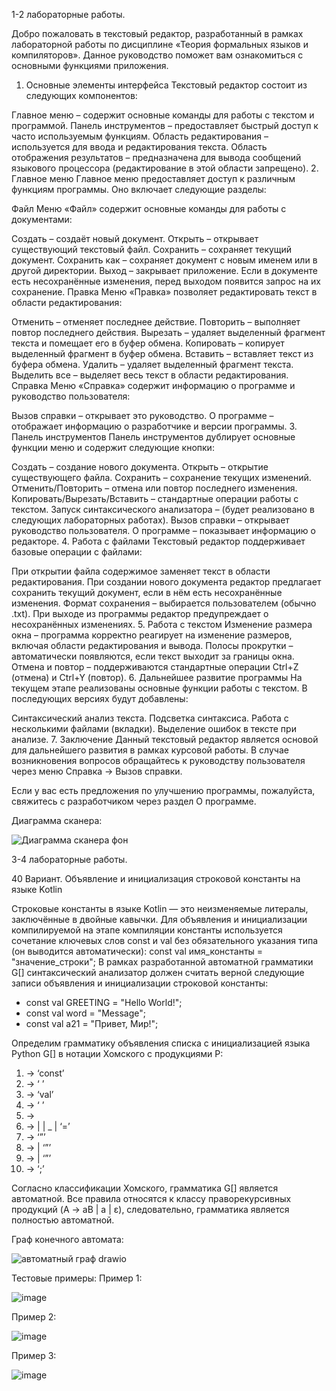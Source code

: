 1-2 лабораторные работы.

Добро пожаловать в текстовый редактор, разработанный в рамках лабораторной работы по дисциплине «Теория формальных языков и компиляторов». Данное руководство поможет вам ознакомиться с основными функциями приложения.

1. Основные элементы интерфейса
Текстовый редактор состоит из следующих компонентов:

Главное меню – содержит основные команды для работы с текстом и программой.
Панель инструментов – предоставляет быстрый доступ к часто используемым функциям.
Область редактирования – используется для ввода и редактирования текста.
Область отображения результатов – предназначена для вывода сообщений языкового процессора (редактирование в этой области запрещено).
2. Главное меню
Главное меню предоставляет доступ к различным функциям программы. Оно включает следующие разделы:

Файл
Меню «Файл» содержит основные команды для работы с документами:

Создать – создаёт новый документ.
Открыть – открывает существующий текстовый файл.
Сохранить – сохраняет текущий документ.
Сохранить как – сохраняет документ с новым именем или в другой директории.
Выход – закрывает приложение. Если в документе есть несохранённые изменения, перед выходом появится запрос на их сохранение.
Правка
Меню «Правка» позволяет редактировать текст в области редактирования:

Отменить – отменяет последнее действие.
Повторить – выполняет повтор последнего действия.
Вырезать – удаляет выделенный фрагмент текста и помещает его в буфер обмена.
Копировать – копирует выделенный фрагмент в буфер обмена.
Вставить – вставляет текст из буфера обмена.
Удалить – удаляет выделенный фрагмент текста.
Выделить все – выделяет весь текст в области редактирования.
Справка
Меню «Справка» содержит информацию о программе и руководство пользователя:

Вызов справки – открывает это руководство.
О программе – отображает информацию о разработчике и версии программы.
3. Панель инструментов
Панель инструментов дублирует основные функции меню и содержит следующие кнопки:

Создать – создание нового документа.
Открыть – открытие существующего файла.
Сохранить – сохранение текущих изменений.
Отменить/Повторить – отмена или повтор последнего изменения.
Копировать/Вырезать/Вставить – стандартные операции работы с текстом.
Запуск синтаксического анализатора – (будет реализовано в следующих лабораторных работах).
Вызов справки – открывает руководство пользователя.
О программе – показывает информацию о редакторе.
4. Работа с файлами
Текстовый редактор поддерживает базовые операции с файлами:

При открытии файла содержимое заменяет текст в области редактирования.
При создании нового документа редактор предлагает сохранить текущий документ, если в нём есть несохранённые изменения.
Формат сохранения – выбирается пользователем (обычно .txt).
При выходе из программы редактор предупреждает о несохранённых изменениях.
5. Работа с текстом
Изменение размера окна – программа корректно реагирует на изменение размеров, включая области редактирования и вывода.
Полосы прокрутки – автоматически появляются, если текст выходит за границы окна.
Отмена и повтор – поддерживаются стандартные операции Ctrl+Z (отмена) и Ctrl+Y (повтор).
6. Дальнейшее развитие программы
На текущем этапе реализованы основные функции работы с текстом. В последующих версиях будут добавлены:

Синтаксический анализ текста.
Подсветка синтаксиса.
Работа с несколькими файлами (вкладки).
Выделение ошибок в тексте при анализе.
7. Заключение
Данный текстовый редактор является основой для дальнейшего развития в рамках курсовой работы. В случае возникновения вопросов обращайтесь к руководству пользователя через меню Справка → Вызов справки.

Если у вас есть предложения по улучшению программы, пожалуйста, свяжитесь с разработчиком через раздел О программе.

Диаграмма сканера:

![Диаграмма сканера фон](https://github.com/user-attachments/assets/c0c34edc-0901-4c5f-943a-4ddf8ea0462b)


3-4 лабораторные работы.

40 Вариант. Объявление и инициализация строковой константы на языке Kotlin

Строковые константы в языке Kotlin — это неизменяемые литералы, заключённые в двойные кавычки. Для объявления и инициализации компилируемой на этапе компиляции константы используется сочетание ключевых слов const и val без обязательного указания типа (он выводится автоматически):
const val имя_константы = "значение_строки";
В рамках разработанной автоматной грамматики G[<START>] синтаксический анализатор должен считать верной следующие записи объявления и инициализации строковой константы:
- const val GREETING = "Hello World!";
- const val word = "Message";
- const val a21 = "Привет, Мир!";

Определим грамматику объявления списка с инициализацией языка Python G[<START>] в нотации Хомского с продукциями P:
1.	<START> → ‘const’ <SPACE1>
2.	<SPACE1> → ‘ ’ <TYPE>
3.	<TYPE> → ‘val’ <SPACE2>
4.	<SPACE2> → ‘ ’ <ID>
5.	<ID> → <LETTER> <IDREM>
6.	<IDREM> → <LETTER> <IDREM> | <DIGIT><IDREM> | _<IDREM> | ‘=’<QUOTE>
7.	<QUOTE> → ‘”’ <STRING>
8.	<STRING> → <SYMBOL><STRINGREM> | ‘”’<END>
9.	 <STRINGREM> → <SYMBOL><STRINGREM> | ‘”’<END>
10.	 <END> → ‘;’

Согласно классификации Хомского, грамматика G[<START>] является автоматной.
Все правила относятся к классу праворекурсивных продукций (A → aB | a | ε), следовательно, грамматика является полностью автоматной.

Граф конечного автомата:

![автоматный граф drawio](https://github.com/user-attachments/assets/27b7cc67-72b2-4986-ad7b-d367b425916e)

Тестовые примеры:
Пример 1:

![image](https://github.com/user-attachments/assets/d1c8b872-9338-47f0-83d6-d8d7307e7f78)

Пример 2:

![image](https://github.com/user-attachments/assets/571054b8-3942-4eb7-8cf6-cf901ce35b14)

Пример 3:

![image](https://github.com/user-attachments/assets/c5b61664-b8fe-45e2-8199-9ba137a38bbe)
